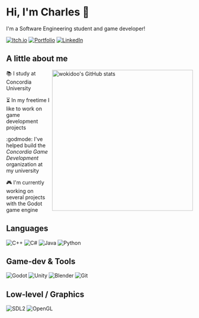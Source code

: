# Hi, I'm Charles 🌠
I'm a Software Engineering student and game developer!

[![Itch.io](https://img.shields.io/badge/Itch.io-FA5C5C?style=flat&logo=itchdotio&logoColor=white&logoWidth=32)](https://wokidoo.itch.io/)
[![Portfolio](https://img.shields.io/badge/Portfolio-000000?style=flat&logo=githubpages&logoColor=white&logoWidth=32)](https://wokidoo.github.io/)
[![LinkedIn](https://img.shields.io/badge/LinkedIn-Charles%20Partous-blue?style=flat&logo=linkedin&logoColor=white&logoWidth=32)](https://www.linkedin.com/in/charles-partous-888945164)

## A little about me
<img align="right" src="https://github-readme-stats.vercel.app/api?username=wokidoo&show_icons=true&theme=tokyonight&count_private=true" alt="wokidoo's GitHub stats" width="380" />

📚 I study at Concordia University  

⏳ In my freetime I like to work on game development projects  

:godmode: I've helped build the _Concordia Game Development_ organization at my university 

🎮 I'm currently working on several projects with the Godot game engine

## Languages  
![C++](https://img.shields.io/badge/C%2B%2B-00599C?style=flat&logo=c%2B%2B&logoColor=white&logoWidth=32)
![C#](https://img.shields.io/badge/C%23-239120?style=flat&logo=csharp&logoColor=white&logoWidth=32)
![Java](https://img.shields.io/badge/Java-007396?style=flat&logo=java&logoColor=white&logoWidth=32)
![Python](https://img.shields.io/badge/Python-3776AB?style=flat&logo=python&logoColor=white&logoWidth=32)

## Game‑dev & Tools  
![Godot](https://img.shields.io/badge/Godot-478CBF?style=flat&logo=godotengine&logoColor=white&logoWidth=32)
![Unity](https://img.shields.io/badge/Unity-000000?style=flat&logo=unity&logoColor=white&logoWidth=32)
![Blender](https://img.shields.io/badge/Blender-F5792A?style=flat&logo=blender&logoColor=white&logoWidth=32)
![Git](https://img.shields.io/badge/Git-F05032?style=flat&logo=git&logoColor=white&logoWidth=32)

## Low‑level / Graphics  
![SDL2](https://img.shields.io/badge/SDL2-FFB13B?style=flat&logo=sdl&logoColor=white&logoWidth=32)
![OpenGL](https://img.shields.io/badge/OpenGL-5586A4?style=flat&logo=opengl&logoColor=white&logoWidth=32)
